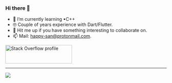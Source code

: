 ### Hi there 👋

- 🌱 I’m currently learning ▪C++
- 🤓 Couple of years experience with Dart/Flutter.
- 👯 Hit me up if you have something interesting to collaborate on.
- 📫 Mail: happy-san@protonmail.com.

<a href="https://stackoverflow.com/users/11218270/happy-san"><img src="https://stackoverflow.com/users/flair/11218270.png?theme=dark" width="208" height="58" alt="Stack Overflow profile" title="Stack Overflow profile"></a>

---

<a href="https://calendly.com/happy_san/meet" alt="Schedule meeting">
        <img src="https://img.shields.io/badge/%F0%9F%93%85-Schedule%20a%20meeting-blueviolet" /></a>
